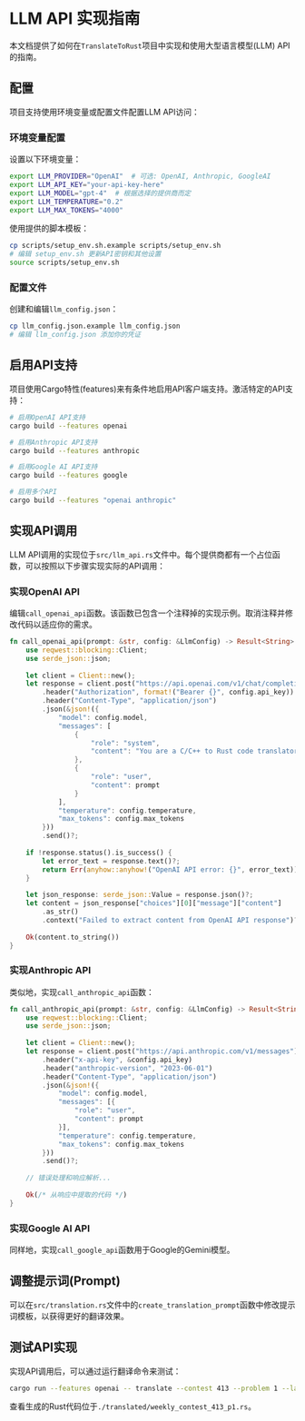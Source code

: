 # LLM API 实现指南

本文档提供了如何在`TranslateToRust`项目中实现和使用大型语言模型(LLM) API的指南。

## 配置

项目支持使用环境变量或配置文件配置LLM API访问：

### 环境变量配置

设置以下环境变量：

```bash
export LLM_PROVIDER="OpenAI"  # 可选: OpenAI, Anthropic, GoogleAI
export LLM_API_KEY="your-api-key-here"
export LLM_MODEL="gpt-4"  # 根据选择的提供商而定
export LLM_TEMPERATURE="0.2"
export LLM_MAX_TOKENS="4000"
```

使用提供的脚本模板：

```bash
cp scripts/setup_env.sh.example scripts/setup_env.sh
# 编辑 setup_env.sh 更新API密钥和其他设置
source scripts/setup_env.sh
```

### 配置文件

创建和编辑`llm_config.json`：

```bash
cp llm_config.json.example llm_config.json
# 编辑 llm_config.json 添加你的凭证
```

## 启用API支持

项目使用Cargo特性(features)来有条件地启用API客户端支持。激活特定的API支持：

```bash
# 启用OpenAI API支持
cargo build --features openai

# 启用Anthropic API支持
cargo build --features anthropic

# 启用Google AI API支持
cargo build --features google

# 启用多个API
cargo build --features "openai anthropic"
```

## 实现API调用

LLM API调用的实现位于`src/llm_api.rs`文件中。每个提供商都有一个占位函数，可以按照以下步骤实现实际的API调用：

### 实现OpenAI API

编辑`call_openai_api`函数。该函数已包含一个注释掉的实现示例。取消注释并修改代码以适应你的需求。

```rust
fn call_openai_api(prompt: &str, config: &LlmConfig) -> Result<String> {
    use reqwest::blocking::Client;
    use serde_json::json;
    
    let client = Client::new();
    let response = client.post("https://api.openai.com/v1/chat/completions")
        .header("Authorization", format!("Bearer {}", config.api_key))
        .header("Content-Type", "application/json")
        .json(&json!({
            "model": config.model,
            "messages": [
                {
                    "role": "system",
                    "content": "You are a C/C++ to Rust code translator."
                },
                {
                    "role": "user",
                    "content": prompt
                }
            ],
            "temperature": config.temperature,
            "max_tokens": config.max_tokens
        }))
        .send()?;
    
    if !response.status().is_success() {
        let error_text = response.text()?;
        return Err(anyhow::anyhow!("OpenAI API error: {}", error_text));
    }
    
    let json_response: serde_json::Value = response.json()?;
    let content = json_response["choices"][0]["message"]["content"]
        .as_str()
        .context("Failed to extract content from OpenAI API response")?;
    
    Ok(content.to_string())
}
```

### 实现Anthropic API

类似地，实现`call_anthropic_api`函数：

```rust
fn call_anthropic_api(prompt: &str, config: &LlmConfig) -> Result<String> {
    use reqwest::blocking::Client;
    use serde_json::json;
    
    let client = Client::new();
    let response = client.post("https://api.anthropic.com/v1/messages")
        .header("x-api-key", &config.api_key)
        .header("anthropic-version", "2023-06-01")
        .header("Content-Type", "application/json")
        .json(&json!({
            "model": config.model,
            "messages": [{
                "role": "user",
                "content": prompt
            }],
            "temperature": config.temperature,
            "max_tokens": config.max_tokens
        }))
        .send()?;
    
    // 错误处理和响应解析...
    
    Ok(/* 从响应中提取的代码 */)
}
```

### 实现Google AI API

同样地，实现`call_google_api`函数用于Google的Gemini模型。

## 调整提示词(Prompt)

可以在`src/translation.rs`文件中的`create_translation_prompt`函数中修改提示词模板，以获得更好的翻译效果。

## 测试API实现

实现API调用后，可以通过运行翻译命令来测试：

```bash
cargo run --features openai -- translate --contest 413 --problem 1 --language CPP
```

查看生成的Rust代码位于`./translated/weekly_contest_413_p1.rs`。 